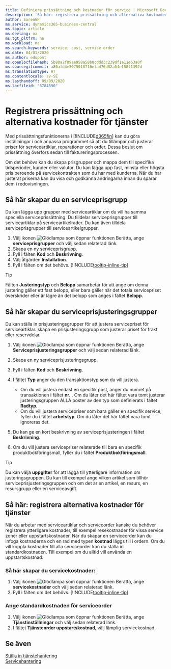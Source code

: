 ```yaml
---
title: Definiera prissättning och kostnader för service | Microsoft Docs
description: 'Så här: registrera prissättning och alternativa kostnader för service'
author: SorenGP
ms.service: dynamics365-business-central
ms.topic: article
ms.devlang: na
ms.tgt_pltfrm: na
ms.workload: na
ms.search.keywords: service, cost, service order
ms.date: 04/01/2020
ms.author: edupont
ms.openlocfilehash: 5b80a2f89ae958a58b8cddd3c239df1a11e63a0f
ms.sourcegitcommit: a80afd4e5075018716efad76d82a54e158f1392d
ms.translationtype: HT
ms.contentlocale: sv-SE
ms.lasthandoff: 09/09/2020
ms.locfileid: "3784590"
---
```

# <a name="set-up-pricing-and-additional-costs-for-services"></a>Registrera prissättning och alternativa kostnader för tjänster
Med prissättningsfunktionerna i [!INCLUDE[d365fin](includes/d365fin_md.md)] kan du göra inställningar i och anpassa programmet så att du tillämpar och justerar priser för serviceartiklar, reparationer och order. Dessa beslut om prissättning överförs sedan till faktureringsprocessen.  
  
Om det behövs kan du skapa prisgrupper och mappa dem till specifika tidsperioder, kunder eller valutor. Du kan lägga upp fast, minsta eller högsta pris beroende på servicekontrakten som du har med kunderna. När du har justerat priserna kan du visa och godkänna ändringarna innan du sparar dem i redovisningen.  

## <a name="to-set-up-a-service-price-group"></a>Så här skapar du en serviceprisgrupp
Du kan lägga upp grupper med serviceartiklar om du vill ha samma speciella serviceprissättning. Du tilldelar serviceprisgrupper till serviceartiklar på serviceartikelrader. Du kan även tilldela serviceprisgrupper till serviceartikelgrupper.  

1. Välj ikonen ![Glödlampa som öppnar funktionen Berätta](media/ui-search/search_small.png "Berätta vad du vill göra"), ange **serviceprisgrupper** och välj sedan relaterad länk.  
2. Skapa en ny serviceprisgrupp.  
3. Fyll i fälten **Kod** och **Beskrivning**.  
4. Välj åtgärden **Installation**.  
2. Fyll i fälten om det behövs. [!INCLUDE[tooltip-inline-tip](includes/tooltip-inline-tip_md.md)]  

 > [!Tip]
 > Fälten **Justeringstyp** och **Belopp** samarbetar för att ange om denna justering gäller ett fast belopp, eller bara gäller när det totala servicepriset överskrider eller är lägre än det belopp som anges i fältet **Belopp**.  

## <a name="to-set-up-a-service-price-adjustment-group"></a>Så här skapar du serviceprisjusteringsgrupper  
Du kan ställa in prisjusteringsgrupper för att justera servicepriset för serviceartiklar. skapa en prisjusteringsgrupp som justerar priset för frakt eller reservdelar.  
  
1. Välj ikonen ![Glödlampa som öppnar funktionen Berätta](media/ui-search/search_small.png "Berätta vad du vill göra"), ange **Serviceprisjusteringsgrupper** och välj sedan relaterad länk.  
2. Skapa en ny serviceprisjusteringsgrupp.  
3. Fyll i fälten **Kod** och **Beskrivning**.  
4. I fältet **Typ** anger du den transaktionstyp som du vill justera.  
  
    * Om du vill justera endast en specifik post, anger du numret på transaktionen i fältet **nr.** . Om du låter det här fältet vara tomt justerar justeringsgruppen ALLA poster av den typ som definierats i fältet **Radtyp**.  
    * Om du vill justera servicepriser som bara gäller en specifik service, fyller du i fältet **arbetstyp**. Om du låter det här fältet vara tomt ignoreras det.  
  
5. Du kan ge en kort beskrivning av serviceprisjusteringen i fältet **Beskrivning**.  
6. Om du vill justera servicepriser relaterade till bara en specifik produktbokföringsmall, fyller du i fältet **Produktbokföringsmall**.

> [!Tip]
> Du kan välja **uppgifter** för att lägga till ytterligare information om justeringsgruppen. Du kan till exempel ange vilken artikel som tillhör serviceprisjusteringsgruppen och om det är en artikel, en resurs, en resursgrupp eller en serviceavgift.  

## <a name="to-set-up-additional-costs-for-services"></a>Så här: registrera alternativa kostnader för tjänster
När du arbetar med serviceartiklar och serviceorder kanske du behöver registrera ytterligare kostnader, till exempel resekostnader för vissa service zoner eller uppstartskostnader. När du skapar en serviceorder kan du infoga kostnaderna och en rad med typen **kostnad** läggs till i ordern. Om du vill koppla kostnader till alla serviceorder kan du ställa in standardkostnaden. Till exempel om du alltid vill använda en uppstartskostnad.
  
### <a name="to-set-up-service-costs"></a>Så här skapar du servicekostnader:
1. Välj ikonen ![Glödlampa som öppnar funktionen Berätta](media/ui-search/search_small.png "Berätta vad du vill göra"), ange **servicekostnader** och välj sedan relaterad länk. 
2. Fyll i fälten om det behövs. [!INCLUDE[tooltip-inline-tip](includes/tooltip-inline-tip_md.md)]  

### <a name="to-specify-a-default-cost-for-service-orders"></a>Ange standardkostnaden för serviceorder
1. Välj ikonen ![Glödlampa som öppnar funktionen Berätta](media/ui-search/search_small.png "Berätta vad du vill göra"), ange **Tjänstinställningar** och välj sedan relaterad länk. 
2. I fältet **Tjänsteorder uppstartskostnad**, välj lämplig servicekostnad.

## <a name="see-also"></a>Se även
[Ställa in tjänstehantering](service-setup-service.md)  
[Servicehantering](service-service.md)  
